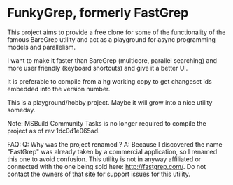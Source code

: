 FunkyGrep, formerly FastGrep
============================

This project aims to provide a free clone for some of the functionality of the 
famous BareGrep utility and act as a playground for async programming models 
and parallelism.

I want to make it faster than BareGrep (multicore, parallel searching) and more
user friendly (keyboard shortcuts) and give it a better UI.

It is preferable to compile from a hg working copy to get changeset ids
embedded into the version number.

This is a playground/hobby project. Maybe it will grow into a nice utility someday.

Note: MSBuild Community Tasks is no longer required to compile the project as of rev 1dc0d1e065ad.


FAQ:
Q: Why was the project renamed ?
A: Because I discovered the name "FastGrep" was already taken by a commercial application, so I renamed this one to avoid confusion. This utility is not in anyway affiliated or connected with the one being sold here: http://fastgrep.com/. Do not contact the owners of that site for support issues for this utility.